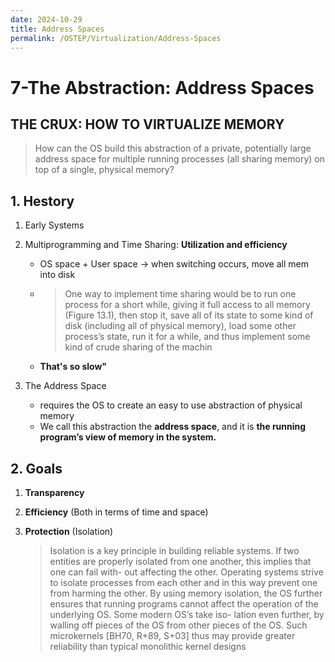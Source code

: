 ```yaml
---
date: 2024-10-29
title: Address Spaces
permalink: /OSTEP/Virtualization/Address-Spaces
---
```



# 7-The Abstraction: Address Spaces

## **THE CRUX: HOW TO VIRTUALIZE MEMORY**
> How can the OS build this abstraction of a private, potentially large address space for multiple running processes (all sharing memory) on top of a single, physical memory?

## 1. Hestory
1. Early Systems

2. Multiprogramming and Time Sharing: **Utilization and efficiency**

    *   OS space + User space -> when switching occurs, move all mem into disk

    * > One way to implement time sharing would be to run one process for a short while, giving it full access to all memory (Figure 13.1), then stop it, save all of its state to some kind of disk (including all of physical memory), load some other process’s state, run it for a while, and thus implement some kind of crude sharing of the machin

    * **That's so slow"**

3. The Address Space
    * requires the OS to create an easy to use abstraction of physical memory
    * We call this abstraction the **address space**, and it is **the running program’s view of memory in the system.**



## 2. Goals
1. **Transparency**

2. **Efficiency** (Both in terms of time and space)

3. **Protection** (Isolation)

    > Isolation is a key principle in building reliable systems. If two entities are properly isolated from one another, this implies that one can fail with- out affecting the other. Operating systems strive to isolate processes from each other and in this way prevent one from harming the other. By using memory isolation, the OS further ensures that running programs cannot affect the operation of the underlying OS. Some modern OS’s take iso- lation even further, by walling off pieces of the OS from other pieces of the OS. Such microkernels [BH70, R+89, S+03] thus may provide greater reliability than typical monolithic kernel designs